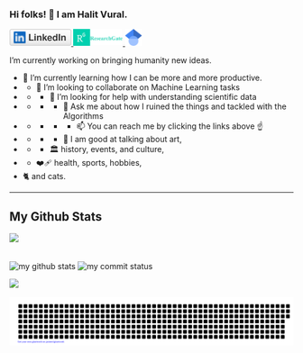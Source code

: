 

### Hi folks! 👋 I am Halit Vural.

<a href="https://www.linkedin.com/in/halit-vural">
  <img src="linkedin.svg" height="30">
</a>

<a href="https://www.researchgate.net/profile/H-A-L-I-T-V-U-R-A-L">
  <img src="rg_researchgate.png" height="30" >
</a>


<a href="https://scholar.google.com/citations?user=-ajYhzEAAAAJ&hl=en">
  <img src="scholar.png" height="30" >
</a>

I’m currently working on bringing humanity new ideas.
- 🌱 I’m currently learning how I can be more and more productive.
- - 👯 I’m looking to collaborate on Machine Learning tasks
- - - 🤔 I’m looking for help with understanding scientific data
- - - - 💬 Ask me about how I ruined the things and tackled with the Algorithms
- - - - - 📫 You can reach me by clicking the links above ☝️
- - - - 🎨 I am good at talking about art,
- - - 🏛️  history, events, and culture,
- - ❤️‍🩹 health, sports, hobbies,
- 🐈 and cats.

<hr>

## My Github Stats
![](https://komarev.com/ghpvc/?username=hvbosna)

<br>

 <img src="https://github-readme-stats.vercel.app/api?username=hvbosna&theme=chartreuse-dark" alt="my github stats" width="45%"/>

 <img src="https://github-readme-streak-stats.herokuapp.com/?user=hvbosna&theme=chartreuse-dark" alt="my commit status" width="45%" />




![](https://media.giphy.com/media/iIqmM5tTjmpOB9mpbn/giphy.gif)



![gitartwork](gitartwork.svg)


<!--
**hvbosna/hvbosna** is a ✨ _special_ ✨ repository because its `README.md` (this file) appears on your GitHub profile.

Here are some ideas to get you started:

- 🔭 I’m currently working on ...
- 🌱 I’m currently learning ...
- 👯 I’m looking to collaborate on ...
- 🤔 I’m looking for help with ...
- 💬 Ask me about ...
- 📫 How to reach me: ...
- 😄 Pronouns: ...
- ⚡ Fun fact: ...
-->

